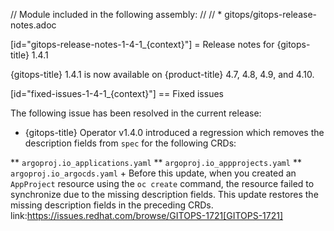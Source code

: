 // Module included in the following assembly:
//
// * gitops/gitops-release-notes.adoc

[id="gitops-release-notes-1-4-1_{context}"]
= Release notes for {gitops-title} 1.4.1

{gitops-title} 1.4.1 is now available on {product-title} 4.7, 4.8, 4.9, and 4.10.

[id="fixed-issues-1-4-1_{context}"]
== Fixed issues

The following issue has been resolved in the current release:

* {gitops-title} Operator v1.4.0 introduced a regression which removes the description fields from `spec` for the following CRDs:

** `argoproj.io_applications.yaml`
** `argoproj.io_appprojects.yaml`
** `argoproj.io_argocds.yaml`
+
Before this update, when you created an `AppProject` resource using the `oc create` command, the resource failed to synchronize due to the missing description fields. This update restores the missing description fields in the preceding CRDs.  link:https://issues.redhat.com/browse/GITOPS-1721[GITOPS-1721]